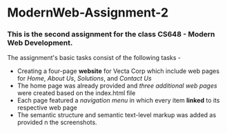 # ModernWeb-Assignment-2

### This is the second assignment for the class **CS648 - Modern Web Development**.  

The assignment's basic tasks consist of the following tasks -  
* Creating a four-page **website** for Vecta Corp which include web pages for _Home_, _About Us_, _Solutions_, and _Contact Us_
* The home page was already provided and _three additional web pages_ were created based on the index.html file
* Each page featured a _navigation menu_ in which every item **linked** to its respective web page
* The semantic structure and semantic text-level markup was added as provided n the screenshots.
